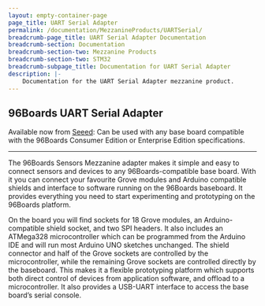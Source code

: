 ```yaml
---
layout: empty-container-page
page_title: UART Serial Adapter
permalink: /documentation/MezzanineProducts/UARTSerial/
breadcrumb-page_title: UART Serial Adapter Documentation
breadcrumb-section: Documentation
breadcrumb-section-two: Mezzanine Products
breadcrumb-section-two: STM32
breadcrumb-subpage_title: Documentation for UART Serial Adapter
description: |-
    Documentation for the UART Serial Adapter mezzanine product.
---
```

## 96Boards UART Serial Adapter

Available now from [Seeed](http://linaro.co/1KnV9TA): Can be used with any base board compatible with the 96Boards Consumer Edition or Enterprise Edition specifications.

***

The 96Boards Sensors Mezzanine adapter makes it simple and easy to connect sensors and devices to any 96Boards-compatible base board. With it you can connect your favourite Grove modules and Arduino compatible shields and interface to software running on the 96Boards baseboard. It provides everything you need to start experimenting and prototyping on the 96Boards platform.

On the board you will find sockets for 18 Grove modules, an Arduino-compatible shield socket, and two SPI headers. It also includes an ATMega328 microcontroller which can be programmed from the Arduino IDE and will run most Arduino UNO sketches unchanged. The shield connector and half of the Grove sockets are controlled by the microcontroller, while the remaining Grove sockets are controlled directly by the baseboard. This makes it a flexible prototyping platform which supports both direct control of devices from application software, and offload to a microcontroller. It also provides a USB-UART interface to access the base board’s serial console.
